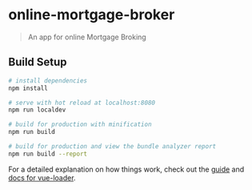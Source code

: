 # online-mortgage-broker

> An app for online Mortgage Broking

## Build Setup

``` bash
# install dependencies
npm install

# serve with hot reload at localhost:8080
npm run localdev

# build for production with minification
npm run build

# build for production and view the bundle analyzer report
npm run build --report
```

For a detailed explanation on how things work, check out the [guide](http://vuejs-templates.github.io/webpack/) and [docs for vue-loader](http://vuejs.github.io/vue-loader).
